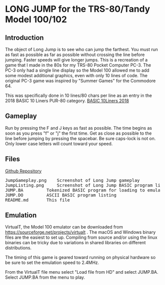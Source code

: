 # LONG JUMP for the TRS-80/Tandy Model 100/102


## Introduction
The object of Long Jump is to see who can jump the farthest.  You must run as fast as possible as far as possible without crossing the line before jumping.  Faster speeds will give longer jumps.  This is a recreation of a game that I made in the 80s for my TRS-80 Pocket Computer PC-3.  The PC-3 only had a single line display so the Model 100 allowed me to add some modest additional graphics, even with only 10 lines of code.  The original PC-3 game was inspired by "Summer Games" for the Commodore 64.

This was specifically done in 10 lines/80 chars per line as an entry in the 2018 BASIC 10 Liners PUR-80 category.
[BASIC 10Liners 2018](http://gkanold.wixsite.com/homeputerium/basic-10liners-2018)

## Gameplay
Run by pressing the F and J keys as fast as possible.  The time begins as soon as you press "f" or "j" the first time.  Get as close as possible to the line before jumping by pressing the spacebar.  Be sure caps-lock is not on.  Only lower case letters will count toward your speed.

## Files
[Github Repository](https://github.com/ksbex/basic-longjump.git)

<pre>
JumpGameplay.png	Screenshot of Long Jump gameplay
JumpListing.png		Screenshot of Long Jump BASIC program listing
JUMP.BA			Tokenized BASIC program for loading to emulator/computer
JUMP.DO			ASCII BASIC program listing
README.md		This file
</pre>

## Emulation
VirtualT, the Model 100 emulator can be downloaded from https://sourceforge.net/projects/virtualt .  The macOS and Windows binary files are the easiest to set up.  Compiling from source and/or using the linux binaries can be tricky due to variations in shared libraries on different distributions.  

The timing of this game is geared toward running on physical hardware so be sure to set the emulation speed to 2.4MHz.

From the VirtualT file menu select "Load file from HD" and select JUMP.BA.  Select JUMP.BA from the menu to play.



